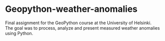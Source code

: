 # Geopython-weather-anomalies
Final assignment for the GeoPython course at the University of Helsinki. The goal was to process, analyze and present measured weather anomalies using Python. 
